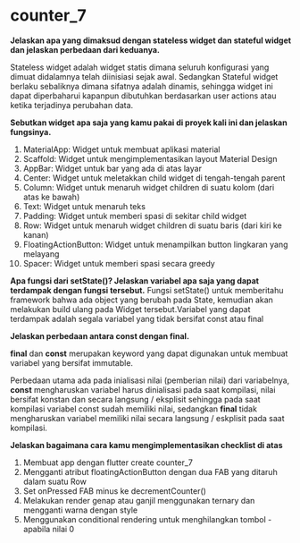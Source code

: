 # counter_7

**Jelaskan apa yang dimaksud dengan stateless widget dan stateful widget dan jelaskan perbedaan dari keduanya.**

Stateless widget adalah widget statis dimana seluruh konfigurasi yang dimuat didalamnya telah diinisiasi sejak awal. Sedangkan Stateful widget berlaku sebaliknya dimana sifatnya adalah dinamis, sehingga widget ini dapat diperbaharui kapanpun dibutuhkan berdasarkan user actions atau ketika terjadinya perubahan data.

**Sebutkan widget apa saja yang kamu pakai di proyek kali ini dan jelaskan fungsinya.**

1. MaterialApp: Widget untuk membuat aplikasi material
2. Scaffold: Widget untuk mengimplementasikan layout Material Design
3. AppBar: Widget untuk bar yang ada di atas layar
4. Center: Widget untuk meletakkan child widget di tengah-tengah parent
5. Column: Widget untuk menaruh widget children di suatu kolom (dari atas ke bawah)
6. Text: Widget untuk menaruh teks
7. Padding: Widget untuk memberi spasi di sekitar child widget
8. Row: Widget untuk menaruh widget children di suatu baris (dari kiri ke kanan)
9. FloatingActionButton: Widget untuk menampilkan button lingkaran yang melayang
10. Spacer: Widget untuk memberi spasi secara greedy

**Apa fungsi dari setState()? Jelaskan variabel apa saja yang dapat terdampak dengan fungsi tersebut.**
Fungsi setState() untuk memberitahu framework bahwa ada object yang berubah pada State, kemudian akan melakukan build ulang pada Widget tersebut.Variabel yang dapat terdampak adalah segala variabel yang tidak bersifat const atau final

**Jelaskan perbedaan antara const dengan final.**

**final** dan **const** merupakan keyword yang dapat digunakan untuk membuat variabel yang bersifat immutable.

Perbedaan utama ada pada inialisasi nilai (pemberian nilai) dari variabelnya, **const** mengharuskan variabel harus dinialisasi pada saat kompilasi, nilai bersifat konstan dan secara langsung / eksplisit sehingga pada saat kompilasi variabel const sudah memiliki nilai, sedangkan **final** tidak mengharuskan variabel memiliki nilai secara langsung / eskplisit pada saat kompilasi.


**Jelaskan bagaimana cara kamu mengimplementasikan checklist di atas**
1. Membuat app dengan flutter create counter_7
2. Mengganti atribut floatingActionButton dengan dua FAB yang ditaruh dalam suatu Row
3. Set onPressed FAB minus ke decrementCounter()
4. Melakukan render genap atau ganjil menggunakan ternary dan mengganti warna dengan style
5. Menggunakan conditional rendering untuk menghilangkan tombol - apabila nilai 0
